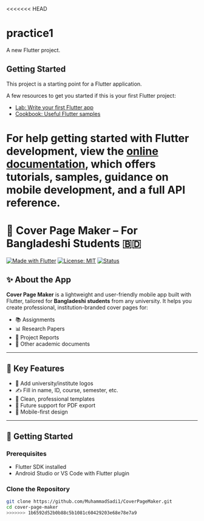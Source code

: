 <<<<<<< HEAD
# practice1

A new Flutter project.

## Getting Started

This project is a starting point for a Flutter application.

A few resources to get you started if this is your first Flutter project:

- [Lab: Write your first Flutter app](https://docs.flutter.dev/get-started/codelab)
- [Cookbook: Useful Flutter samples](https://docs.flutter.dev/cookbook)

For help getting started with Flutter development, view the
[online documentation](https://docs.flutter.dev/), which offers tutorials,
samples, guidance on mobile development, and a full API reference.
=======
# 📄 Cover Page Maker – For Bangladeshi Students 🇧🇩

[![Made with Flutter](https://img.shields.io/badge/Flutter-%2302569B.svg?style=for-the-badge&logo=flutter&logoColor=white)](https://flutter.dev/)
[![License: MIT](https://img.shields.io/badge/License-MIT-yellow.svg?style=for-the-badge)](https://opensource.org/licenses/MIT)
[![Status](https://img.shields.io/badge/status-in%20development-orange?style=for-the-badge)]()

## ✨ About the App

**Cover Page Maker** is a lightweight and user-friendly mobile app built with Flutter, tailored for **Bangladeshi students** from any university. It helps you create professional, institution-branded cover pages for:

- 📚 Assignments
- 📊 Research Papers
- 📑 Project Reports
- 📄 Other academic documents

---

## 🔧 Key Features

- 🏫 Add university/institute logos
- ✍️ Fill in name, ID, course, semester, etc.
- 🎨 Clean, professional templates
- 💾 Future support for PDF export
- 📱 Mobile-first design

---

## 🚀 Getting Started

### Prerequisites

- Flutter SDK installed
- Android Studio or VS Code with Flutter plugin

### Clone the Repository

```bash
git clone https://github.com/MuhammadSadi1/CoverPageMaker.git
cd cover-page-maker
>>>>>>> 1b6592d52b0b88c5b1081c60429203e68e78e7a9
